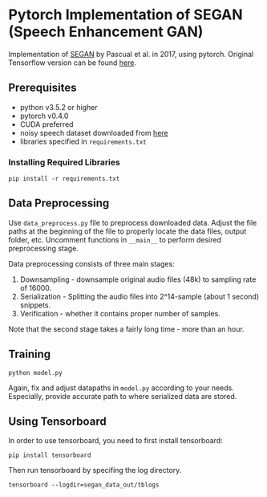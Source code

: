 # Pytorch Implementation of SEGAN (Speech Enhancement GAN)
Implementation of [SEGAN](https://arxiv.org/abs/1703.09452) by Pascual et al. in 2017, using pytorch.
Original Tensorflow version can be found [here](https://github.com/santi-pdp/segan).

## Prerequisites

- python v3.5.2 or higher
- pytorch v0.4.0
- CUDA preferred
- noisy speech dataset downloaded from [here](https://datashare.is.ed.ac.uk/handle/10283/2791)
- libraries specified in `requirements.txt`

### Installing Required Libraries

`pip install -r requirements.txt`

## Data Preprocessing

Use `data_preprocess.py` file to preprocess downloaded data. 
Adjust the file paths at the beginning of the file to properly locate the data files, output folder, etc.
Uncomment functions in `__main__` to perform desired preprocessing stage.

Data preprocessing consists of three main stages:
1. Downsampling - downsample original audio files (48k) to sampling rate of 16000.
2. Serialization - Splitting the audio files into 2^14-sample (about 1 second) snippets.
3. Verification - whether it contains proper number of samples.

Note that the second stage takes a fairly long time - more than an hour.

## Training

```
python model.py
```

Again, fix and adjust datapaths in `model.py` according to your needs.
Especially, provide accurate path to where serialized data are stored.

## Using Tensorboard

In order to use tensorboard, you need to first install tensorboard:

```
pip install tensorboard
```

Then run tensorboard by specifing the log directory.

```
tensorboard --logdir=segan_data_out/tblogs
```
